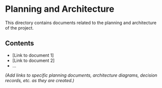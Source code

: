 # Planning and Architecture

This directory contains documents related to the planning and architecture of the project.

## Contents

*   [Link to document 1]
*   [Link to document 2]
*   ...

*(Add links to specific planning documents, architecture diagrams, decision records, etc. as they are created.)*

